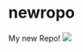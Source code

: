 # newropo
My new Repo!
[![](https://mermaid.ink/img/pako:eNq9VL1u3DAMfhVCUwPc-ZJ085CpQYMgP8NlqzvwJPqsxpYcibqmPdzDFB2CznkEv1joHxwCZGmaoJ7kj9RH8hPJrdLekMpVpLtETtMni-uATeFAvhYDW21bdAyr4L9HCi8NAm56fLRMbvOTkxHP4fPpDVTMbcwXi8jJWIqZjllFdbTu1malXdA9Nm1N2LYL55niSIWa7QaZ9hF6cDzPhX-KlMPZzeUFGK9TQ45HL0MvLr9Peg1aJ-ZXZsgVgVyC0tb0PxL89g_5neMGlzrYlv8mzSt5Jgh2XTH4EvZE1-BwQ2s0PoD2DXUPCAh0TzoxBvCgu0dj1_55NOk7WKWoUczny-srecohmBWS91LFIKOo4t3rdPmyhUIGxHHfWCqXn6HXuj9Qdr-0rQs1E0zIabQeHx5_nB_NjwoFuxlkWQZf367jpJ7oWCbXPXS_RUWs6xXqW_iwh4zQEPvghqOusEGDB4O4gZyhYH8KRQSZLxy6Q81UQ0Haxcj0b3ukUNIHzVSKoRJTLVUXbieumNgvfzitcg6JZiq1fdXTslB5iXUUlIyVFC7HjTIslt0TfXGJzQ?type=png)](https://mermaid.live/edit#pako:eNq9VL1u3DAMfhVCUwPc-ZJ085CpQYMgP8NlqzvwJPqsxpYcibqmPdzDFB2CznkEv1joHxwCZGmaoJ7kj9RH8hPJrdLekMpVpLtETtMni-uATeFAvhYDW21bdAyr4L9HCi8NAm56fLRMbvOTkxHP4fPpDVTMbcwXi8jJWIqZjllFdbTu1malXdA9Nm1N2LYL55niSIWa7QaZ9hF6cDzPhX-KlMPZzeUFGK9TQ45HL0MvLr9Peg1aJ-ZXZsgVgVyC0tb0PxL89g_5neMGlzrYlv8mzSt5Jgh2XTH4EvZE1-BwQ2s0PoD2DXUPCAh0TzoxBvCgu0dj1_55NOk7WKWoUczny-srecohmBWS91LFIKOo4t3rdPmyhUIGxHHfWCqXn6HXuj9Qdr-0rQs1E0zIabQeHx5_nB_NjwoFuxlkWQZf367jpJ7oWCbXPXS_RUWs6xXqW_iwh4zQEPvghqOusEGDB4O4gZyhYH8KRQSZLxy6Q81UQ0Haxcj0b3ukUNIHzVSKoRJTLVUXbieumNgvfzitcg6JZiq1fdXTslB5iXUUlIyVFC7HjTIslt0TfXGJzQ)
